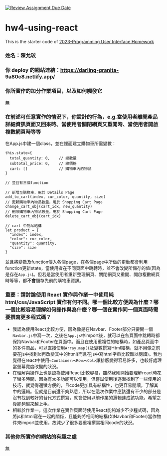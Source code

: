 [![Review Assignment Due Date](https://classroom.github.com/assets/deadline-readme-button-24ddc0f5d75046c5622901739e7c5dd533143b0c8e959d652212380cedb1ea36.svg)](https://classroom.github.com/a/wH3jFylN)
# hw4-using-react
This is the starter code of [2023-Programming User Interface Homework](https://hackmd.io/@akairisu/ByGFeGdZh)

### 姓名：陳允玟
### 你 deploy 的網站連結：https://darling-granita-9a80c8.netlify.app/

### 你所實作的加分作業項目，以及如何觸發它
無

### 在前述可任意實作的情況下，你設計的行為，e.g.當使用者離開產品詳細資訊頁面又回來時、當使用者關閉網頁又重開時、當使用者開啟複數網頁時等等
在App.js中建一個class，並在裡面建立購物車所需變數：
```{js}
this.state={
  total_quantity: 0,    // 總數量
  subtotal_price: 0,    // 總價格
  cart: []              // 購物車內的物品
}

// 並且有三個function

// 新增至購物車，用於 Details Page
add_to_cart(index, cur_color, quantity, size)    
// 更新購物車內物品數量，用於 Shopping Cart Page
change_cart_obj(cart_idx, new_quantity)
// 刪除購物車內物品數量，用於 Shopping Cart Page
delete_cart_obj(cart_idx)
```

```{js}
// cart 中物品結構
let product = {
  "index": index,
  "color": cur_color,
  "quantity": quantity,
  "size": size
}
```
並且將變數及function傳入各個page，在各個page中所做的更動都會利用function更新state，當使用者在不同頁面中跳轉時，並不會改變所儲存的值(因為是存在`App.js`)。但若是當使用者重新整理網頁、關閉網頁又重開、開啟複數網頁時等等，都**不會**儲存先前的購物車資訊。


### 重要：請討論使用 React 實作與作業一中使用純 html/css/JavaScript 實作有何不同。哪一個比較方便與為什麼？哪一個比較容易理解如何操作與為什麼？哪一個在實作同一個頁面時需要撰寫更多程式碼？
- 我認為使用React比較方便，因為像是在Navbar、Footer部分只要開一個`Navbar.js`中寫一次，之後在`App.js`中import後，就可以在各頁面中跳轉時都保持Navbar和Footer在頁面中。而且在使用重複性的結構時，如產品頁面中的多件商品，可以直接使用`Array.map()`及變數撰寫Html結構，就不用像之前要在js中找到Id再改變其中的html(而且在js中寫html字串比較難以閱讀)。我也覺得在react中使用`<Container><Row><Col>`讓排版變得容易許多，也較好處理當螢幕寬度改變的狀況。
- 在理解與操作上也是認為使用React比較容易，雖然我剛開始要理解react時花了蠻多時間，因為有太多功能可以使用，但嘗試使用後逐漸找到了一些使用的技巧，就覺得還蠻方便的，且code更加具有結構性，也更容易閱讀，了解其中的邏輯。但就是目前還不夠熟悉，所以在這次作業中應該還有不少的部分是沒有找到較好的替代方式撰寫，就會使用以前作業的邏輯達成該功能，希望之後能夠越來越上手。
- 相較於作業一，這次作業在實作頁面時使用React能夠減少不少程式碼，因為將js和html寫在一起的關係，且能夠將相同的結構(如Navbar和Footer)當作物件來import並使用，故減少了很多要重複撰寫相同code的狀況。


### 其他你所實作的網站的有趣之處
無